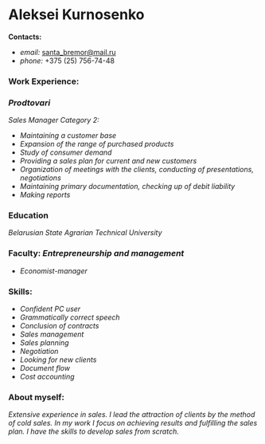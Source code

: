 # Aleksei Kurnosenko

__Сontacts:__

* _email:_ santa_bremor@mail.ru
* _phone:_ +375 (25) 756-74-48

### __Work Experience:__

### _Prodtovari_

_Sales Manager Category 2:_

* _Maintaining a customer base_
* _Expansion of the range of purchased products_
* _Study of consumer demand_
* _Providing a sales plan for current and new customers_
* _Organization of meetings with the clients, conducting of presentations, negotiations_
* _Maintaining primary documentation, checking up of debit liability_
* _Making reports_


### __Education__

_Belarusian State Agrarian Technical University_
###  Faculty: _Entrepreneurship and management_
* _Economist-manager_

### __Skills:__

* _Confident PC user_
* _Grammatically correct speech_
* _Conclusion of contracts_
* _Sales management_
* _Sales planning_
* _Negotiation_
* _Looking for new clients_
* _Document flow_
* _Сost accounting_

### __About myself:__
_Extensive experience in sales. I lead the attraction of clients by the method of cold sales. In my work I focus on achieving results and fulfilling the sales plan. I have the skills to develop sales from scratch._
